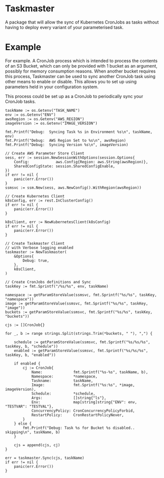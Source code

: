# Taskmaster

A package that will allow the sync of Kubernetes CronJobs as tasks without having to deploy every variant of your parameterised task.

# Example
For example. A CronJob process which is intended to process the contents of an S3 Bucket, which can only be provided with 1 bucket as an argument, possibly for memory consumption reasons. When another bucket requires this process, Taskmaster can be used to sync another CronJob task using other means to enable or disable. This allows you to set up using parameters held in your configuration system.

This process could be set up as a CronJob to periodically sync your CronJob tasks.

    taskName := os.Getenv("TASK_NAME")
	env := os.Getenv("ENV")
	awsRegion := os.Getenv("AWS_REGION")
	imageVersion := os.Getenv("IMAGE_VERSION")

	fmt.Printf("Debug:  Syncing Task %s in Environment %s\n", taskName, env)
	fmt.Printf("Debug:  AWS Region Set to %s\n", awsRegion)
	fmt.Printf("Debug:  Syncing Version %s\n", imageVersion)

	// Create AWS Parameter Store Client
	sess, err := session.NewSessionWithOptions(session.Options{
		Config:            aws.Config{Region: aws.String(awsRegion)},
		SharedConfigState: session.SharedConfigEnable,
	})
	if err != nil {
		panic(err.Error())
	}
	ssmsvc := ssm.New(sess, aws.NewConfig().WithRegion(awsRegion))

	// Create Kubernetes Client
	k8sConfig, err := rest.InClusterConfig()
	if err != nil {
		panic(err.Error())
	}

	k8sClient, err := NewKubernetesClient(k8sConfig)
	if err != nil {
		panic(err.Error())
	}

	// Create Taskmaster Client 
	// with Verbose logging enabled
	taskmaster := NewTaskmaster(
		&Options{
			Debug: true,
		},
		k8sClient,
	)

	// Create CronJobs definitions and Sync
	taskKey := fmt.Sprintf("/%s/%s", env, taskName)

	namespace := getParamStoreValue(ssmsvc, fmt.Sprintf("%s/%s", taskKey, "namespace"))
	image := getParamStoreValue(ssmsvc, fmt.Sprintf("%s/%s", taskKey, "image"))
	buckets := getParamStoreValue(ssmsvc, fmt.Sprintf("%s/%s", taskKey, "buckets"))

	cjs := []CronJob{}

	for _, b := range strings.Split(strings.Trim(*buckets, " "), ",") {

		schedule := getParamStoreValue(ssmsvc, fmt.Sprintf("%s/%s/%s", taskKey, b, "schedule"))
		enabled := getParamStoreValue(ssmsvc, fmt.Sprintf("%s/%s/%s", taskKey, b, "enabled"))

		if enabled {
			cj := CronJob{
				Name:              fmt.Sprintf("%s-%s", taskName, b),
				Namespace:         *namespace,
				Taskname:          taskName,
				Image:             fmt.Sprintf("%s:%s", *image, imageVersion),
				Schedule:          *schedule,
				Args:              []string{"ls"},
				Env:               map[string]string{"ENV": env, "TESTVAR": "TESTVAL"},
				ConcurrencyPolicy: CronConcurrencyPolicyForbid,
				RestartPolicy:     CronRestartPolicyNever,
			}
		} else {
			fmt.Printf("Debug: Task %s for Bucket %s disabled.. skipping\n", taskName, b)
		}
		
		cjs = append(cjs, cj)
	}

	err = taskmaster.Sync(cjs, taskName)
	if err != nil {
		panic(err.Error())
	}

